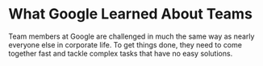 # What Google Learned About Teams
Team members at Google are challenged in much the same way as nearly everyone else in corporate life. To get things done, they need to come together fast and tackle complex tasks that have no easy solutions.